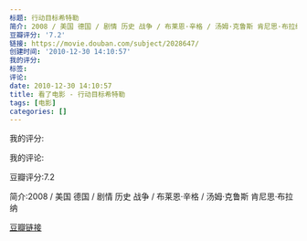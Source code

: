 ```yaml
---
标题: 行动目标希特勒
简介: 2008 / 美国 德国 / 剧情 历史 战争 / 布莱恩·辛格 / 汤姆·克鲁斯 肯尼思·布拉纳
豆瓣评分: '7.2'
链接: https://movie.douban.com/subject/2028647/
创建时间: '2010-12-30 14:10:57'
我的评分:
标签:
评论:
date: 2010-12-30 14:10:57
title: 看了电影 - 行动目标希特勒
tags: [电影]
categories: []
---
```


我的评分:

我的评论:

豆瓣评分:7.2

简介:2008 / 美国 德国 / 剧情 历史 战争 / 布莱恩·辛格 / 汤姆·克鲁斯 肯尼思·布拉纳

[豆瓣链接](https://movie.douban.com/subject/2028647/)

